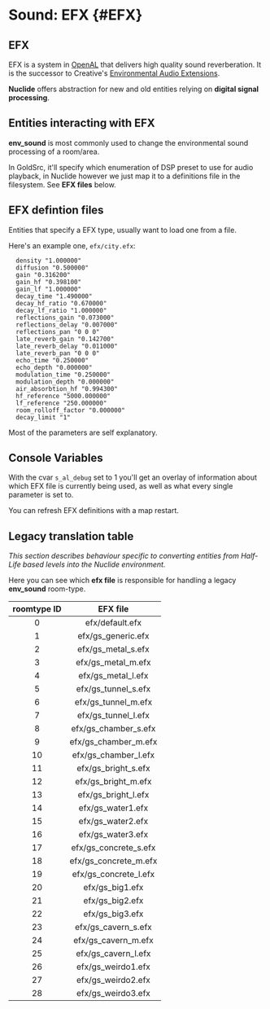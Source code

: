 # Sound: EFX {#EFX}

## EFX

EFX is a system in [OpenAL](OpenAL.md) that delivers high quality sound reverberation. It is the successor to Creative's [Environmental Audio Extensions](EAX.md).

**Nuclide** offers abstraction for new and old entities relying on **digital signal processing**.

## Entities interacting with EFX

**env_sound** is most commonly used to change the environmental sound processing of a room/area.

In GoldSrc, it'll specify which enumeration of DSP preset to use for audio playback, in Nuclide however we just map it to a definitions file in the filesystem. See **EFX files** below.

## EFX defintion files

Entities that specify a EFX type, usually want to load one from a file.

Here's an example one, `efx/city.efx`:

```
  density "1.000000"
  diffusion "0.500000"
  gain "0.316200"
  gain_hf "0.398100"
  gain_lf "1.000000"
  decay_time "1.490000"
  decay_hf_ratio "0.670000"
  decay_lf_ratio "1.000000"
  reflections_gain "0.073000"
  reflections_delay "0.007000"
  reflections_pan "0 0 0"
  late_reverb_gain "0.142700"
  late_reverb_delay "0.011000"
  late_reverb_pan "0 0 0"
  echo_time "0.250000"
  echo_depth "0.000000"
  modulation_time "0.250000"
  modulation_depth "0.000000"
  air_absorbtion_hf "0.994300"
  hf_reference "5000.000000"
  lf_reference "250.000000"
  room_rolloff_factor "0.000000"
  decay_limit "1"
```

Most of the parameters are self explanatory.

## Console Variables

With the cvar `s_al_debug` set to 1 you'll get an overlay of information about which EFX file is currently being used, as well as what every single parameter is set to.

You can refresh EFX definitions with a map restart.

## Legacy translation table

*This section describes behaviour specific to converting entities from Half-Life based levels into the Nuclide environment.*

Here you can see which **efx file** is responsible for handling a legacy **env_sound** room-type.

**roomtype ID**|**EFX file**
:-----:|:-----:
0|efx/default.efx
1|efx/gs\_generic.efx
2|efx/gs\_metal\_s.efx
3|efx/gs\_metal\_m.efx
4|efx/gs\_metal\_l.efx
5|efx/gs\_tunnel\_s.efx
6|efx/gs\_tunnel\_m.efx
7|efx/gs\_tunnel\_l.efx
8|efx/gs\_chamber\_s.efx
9|efx/gs\_chamber\_m.efx
10|efx/gs\_chamber\_l.efx
11|efx/gs\_bright\_s.efx
12|efx/gs\_bright\_m.efx
13|efx/gs\_bright\_l.efx
14|efx/gs\_water1.efx
15|efx/gs\_water2.efx
16|efx/gs\_water3.efx
17|efx/gs\_concrete\_s.efx
18|efx/gs\_concrete\_m.efx
19|efx/gs\_concrete\_l.efx
20|efx/gs\_big1.efx
21|efx/gs\_big2.efx
22|efx/gs\_big3.efx
23|efx/gs\_cavern\_s.efx
24|efx/gs\_cavern\_m.efx
25|efx/gs\_cavern\_l.efx
26|efx/gs\_weirdo1.efx
27|efx/gs\_weirdo2.efx
28|efx/gs\_weirdo3.efx 